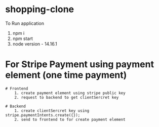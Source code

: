 # shopping-clone

To Run application

1. npm i
2. npm start
3. node version - 14.16.1

# For Stripe Payment using payment element (one time payment)

    # Frontend
        1. create payment element using stripe public key
        2. request to backend to get clientSercret key

    # Backend
        1. create clientSercret key using stripe.paymentIntents.create({});
        2. send to frontend to for create payment element
